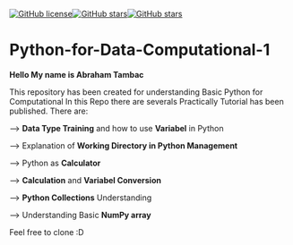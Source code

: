 <a href="https://github.com/Abraham-Stuff/PythonforDataScience/blob/main/LICENSE"><img alt="GitHub license" src="https://img.shields.io/github/license/Abraham-Stuff/PythonforDataScience"></a><a href="https://github.com/Abraham-Stuff/PythonforDataScience/stargazers"><img alt="GitHub stars" src="https://img.shields.io/github/stars/Abraham-Stuff/PythonforDataScience"></a><a href="https://github.com/Abraham-Stuff/PythonforDataScience/stargazers"><img alt="GitHub stars" src="https://img.shields.io/github/stars/Abraham-Stuff/PythonforDataScience"></a>
# Python-for-Data-Computational-1
**Hello My name is Abraham Tambac**

This repository has been created for understanding Basic Python for Computational
In this Repo there are severals  Practically Tutorial has been published. There are:
   
    
  --> **Data Type Training** and how to use **Variabel** in Python
   
  --> Explanation of **Working Directory in Python Management**
  
  --> Python as **Calculator**
  
  --> **Calculation** and **Variabel Conversion**
  
  --> **Python Collections** Understanding
  
  --> Understanding Basic **NumPy array**
  
  Feel free to clone :D

